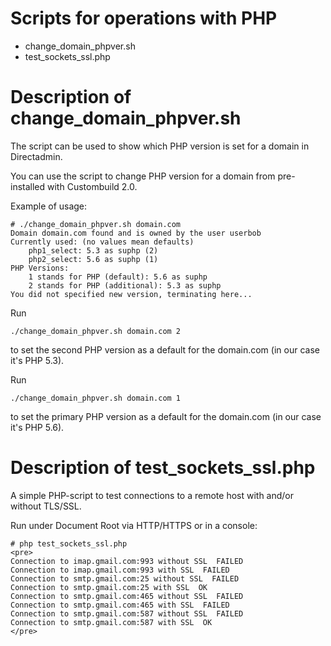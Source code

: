 # Scripts for operations with PHP

- change_domain_phpver.sh
- test_sockets_ssl.php

# Description of change_domain_phpver.sh

The script can be used to show which PHP version is set for a domain in Directadmin.

You can use the script to change PHP version for a domain from pre-installed with Custombuild 2.0.

Example of usage:

```
# ./change_domain_phpver.sh domain.com
Domain domain.com found and is owned by the user userbob
Currently used: (no values mean defaults)
    php1_select: 5.3 as suphp (2)
    php2_select: 5.6 as suphp (1)
PHP Versions:
    1 stands for PHP (default): 5.6 as suphp
    2 stands for PHP (additional): 5.3 as suphp
You did not specified new version, terminating here...
```

Run

```
./change_domain_phpver.sh domain.com 2
```

to set the second PHP version as a default for the domain.com (in our case it's PHP 5.3).

Run

```
./change_domain_phpver.sh domain.com 1
```

to set the primary PHP version as a default for the domain.com (in our case it's PHP 5.6).

# Description of test_sockets_ssl.php

A simple PHP-script to test connections to a remote host with and/or without TLS/SSL.

Run under Document Root via HTTP/HTTPS or in a console:

```
# php test_sockets_ssl.php
<pre>
Connection to imap.gmail.com:993 without SSL  FAILED
Connection to imap.gmail.com:993 with SSL  FAILED
Connection to smtp.gmail.com:25 without SSL  FAILED
Connection to smtp.gmail.com:25 with SSL  OK
Connection to smtp.gmail.com:465 without SSL  FAILED
Connection to smtp.gmail.com:465 with SSL  FAILED
Connection to smtp.gmail.com:587 without SSL  FAILED
Connection to smtp.gmail.com:587 with SSL  OK
</pre>
```
